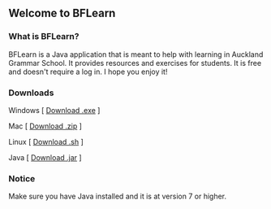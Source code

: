## Welcome to BFLearn

### What is BFLearn?

BFLearn is a Java application that is meant to help with learning in Auckland Grammar School. It provides resources and exercises for students. It is free and doesn't require a log in. I hope you enjoy it!

### Downloads

Windows [ [Download .exe](https://github.com/blazingforest/BFLearn/raw/master/BFLearn.exe) ]


Mac     [ [Download .zip](https://github.com/blazingforest/BFLearn/raw/master/BFLearn.zip) ]


Linux   [ [Download .sh](https://github.com/blazingforest/BFLearn/raw/master/BFLearn.sh) ]


Java    [ [Download .jar](https://github.com/blazingforest/BFLearn/raw/master/BFLearn.jar) ]


### Notice

Make sure you have Java installed and it is at version 7 or higher.
